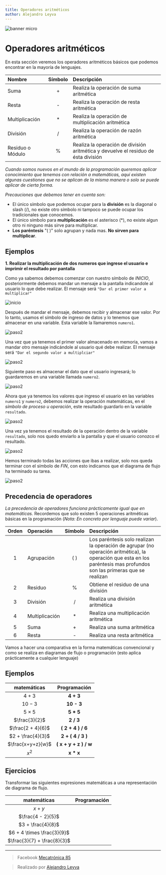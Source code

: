 ```yaml
---
title: Operadores aritméticos
author: Alejandro Leyva
---
```


![banner micro](https://www.alejandro-leyva.com/micro-21/web/imgs/banner.png)

# Operadores aritméticos

En esta sección veremos los operadores aritméticos básicos que podemos encontrar en la mayoría de lenguajes.

Nombre | Símbolo | Descripción
:-|:-:|:-
Suma| + | Realiza la operación de suma aritmética
Resta| - | Realiza la operación de resta aritmética
Multiplicación| * | Realiza la operación de multiplicación aritmética
División| / | Realiza la operación de razón aritmética
Residuo o Módulo| % | Realiza la operación de división aritmética y devuelve el residuo de ésta división

*Cuando somos nuevos en el mundo de la programación queremos aplicar conocimiento que tenemos con relación a matemáticas, aquí existen algunas cuestiones que no se aplican de la misma manera o solo se puede aplicar de cierta forma.*

*Precauciones que debemos tener en cuenta son:*

- El único símbolo que podemos ocupar para la **división** es la diagonal o slash (/), no existe otro símbolo ni tampoco se puede ocupar los tradicionales que conocemos.
- El único símbolo para **multiplicación** es el asterisco (\*), no existe algun otro ni ninguno más sirve para multiplicar.
- **Los paréntesis** "( )" solo agrupan y nada mas. **No sirven para multiplicar**. 

## Ejemplos

**1. Realizar la multiplicación de dos numeros que ingrese el usuario e imprimir el resultado por pantalla**

Como ya sabemos debemos comenzar con nuestro símbolo de *INICIO*, posteriormente debemos mandar un mensaje a la pantalla indicandole al usuario lo que debe realizar. El mensaje será `"Dar el primer valor a multiplicar"`

![inicio](./img/e3_p2.png)

Después de mandar el mensaje, debemos recibir y almacenar ese valor. Por lo tanto, usamos el símbolo de ingreso de datos y lo tenemos que almacenar en una variable. Esta variable la llamaremos `numero1`.

![paso2](./img/e3_p3.png)

Una vez que ya tenemos el primer valor almacenado en memoria, vamos a mandar otro mensaje indicándole al usuario qué debe realizar. El mensaje será `"Dar el segundo valor a multiplciar"`

![paso2](./img/e3_p4.png)

Siguiente paso es almacenar el dato que el usuario ingresará; lo guardaremos en una variable llamada `numero2`.

![paso2](./img/e3_p5.png)

Ahora que ya tenemos los valores que ingreso el usuario en las variables `numero1` y `numero2`, debemos realizar la operación matemáticas, en el *símbolo de proceso u operación*, este resultado guardarlo en la variable `resultado`.

![paso2](./img/e3_p6.png)

Una vez ya tenemos el resultado de la operación dentro de la variable `resultado`, solo nos quedo enviarlo a la pantalla y que el usuario conozco el resultado.

![paso2](./img/e3_p7.png)

Hemos terminado todas las acciones que ibas a realizar, solo nos queda terminar con el símbolo de *FIN*, con esto indicamos que el diagrama de flujo ha terminado su tarea.

![paso2](./img/e3_p8.png)

## Precedencia de operadores

*La precedencia de operadores funciona prácticamente igual que en matemáticas.* Recordemos que solo existen 5 operaciones aritméticas básicas en la programación (*Nota: En concreto por lenguaje puede variar*). 

|Orden|Operación| Símbolo| Descripción
|:-:|:-|:-:|:-
|1|Agrupación| ( ) | Los paréntesis solo realizan la operación de agrupar (no operación aritmética), la operación que esta en los paréntesis mas profundos son las primeras que se realizan
|2|Residuo|%| Obtiene el residuo de una división
|3|División|/| Realiza una división aritmética
|4|Multiplicación|\*| Realiza una multiplicación aritmética
|5|Suma|+| Realiza una suma aritmética
|6|Resta|-| Realiza una resta aritmética

Vamos a hacer una comparativa en la forma matemáticas convencional y como se realiza en diagramas de flujo o programación (esto aplica prácticamente a cualquier lenguaje)

## Ejemplos

|matemáticas | Programación|
|:-:|:-:|
|$4+3$|**4 + 3**|
|$10-3$|**10 - 3**|
|$5\times 5$| **5 \* 5**|
|$\frac{3}{2}$| **2 / 3**|
|$\frac{2 + 4}{6}$| **( 2 + 4 ) / 6**|
|$2 +  \frac{4}{3}$| **2 + ( 4 / 3 )**|
|$\frac{x+y+z}{w}$| **( x  + y + z ) / w**|
|$x ^2$| **x \* x**|

## Ejercicios 

Transformar las siguientes expresiones matemáticas a una representación de diagrama de flujo.

|matemáticas | Programación|
|:-:|-|
|$x + y$| 
|$\frac{4 - 2}{5}$| 
|$3 + \frac{4}{8}$| 
|$6 + 4 \times \frac{3}{9}$| 
|$\frac{3}{7} + \frac{8}{3}$| 



<!-- text autogenerated footer --><hr><blockquote>Facebook <a href="https://www.facebook.com/mecatronica85/" target="_blank">Mecatrónica 85</a></blockquote><blockquote>Realizado por <a href="https://www.alejandro-leyva.com" target="_blank">Alejandro Leyva</a></blockquote>